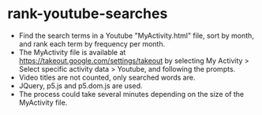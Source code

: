 # rank-youtube-searches
- Find the search terms in a Youtube "MyActivity.html" file, sort by month, and rank each term by frequency per month.
- The MyActivity file is available at https://takeout.google.com/settings/takeout by selecting My Activity > Select specific activity data > Youtube, and following the prompts.
- Video titles are not counted, only searched words are.
- JQuery, p5.js and p5.dom.js are used.
- The process could take several minutes depending on the size of the MyActivity file.
